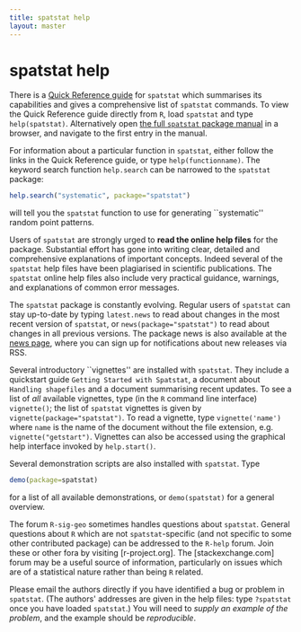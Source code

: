```yaml
---
title: spatstat help
layout: master
---
```


# spatstat help

There is a [Quick Reference guide](resources/spatstatQuickref.pdf) for
`spatstat` which summarises its capabilities and gives a comprehensive
list of `spatstat` commands. To view the Quick Reference guide
directly from `R`, load `spatstat` and type
`help(spatstat)`. Alternatively open [the full `spatstat` package
manual](resources/spatstatManual.pdf) in a browser, and navigate to
the first entry in the manual.

For information about a particular function in `spatstat`, either
follow the links in the Quick Reference guide, or type
`help(functionname)`. The keyword search function `help.search` can
be narrowed to the `spatstat` package:

```R
help.search("systematic", package="spatstat")
```

will tell you the `spatstat` function to use for generating
``systematic'' random point patterns.

Users of `spatstat` are strongly urged to **read the online help files**
for the package. Substantial effort has gone into writing clear, detailed and
comprehensive explanations of important concepts. Indeed several of the
`spatstat` help files have been plagiarised in scientific publications.
The `spatstat` online help files also include very practical guidance, warnings, 
and explanations of common error messages.

The `spatstat` package is constantly evolving. Regular users of
`spatstat` can stay up-to-date by typing `latest.news` to read about
changes in the most recent version of `spatstat`, or
`news(package="spatstat")` to read about changes in all previous
versions. The package news is also available at the [news
page](news.html), where you can sign up for notifications about new
releases via RSS.

Several introductory ``vignettes'' are installed with `spatstat`. They
include a quickstart guide `Getting Started with Spatstat`, a document
about `Handling shapefiles` and a document summarising recent
updates. To see a list of *all* available vignettes, type (in the
`R` command line interface) `vignette()`; the list of `spatstat`
vignettes is given by `vignette(package="spatstat")`. To read a
vignette, type `vignette('name')` where `name` is the
name of the document without the file extension,
e.g. `vignette("getstart")`. Vignettes can also be accessed using the
graphical help interface invoked by `help.start()`.

Several demonstration scripts are also installed with `spatstat`.
Type

```R
demo(package=spatstat)
```

for a list of all available demonstrations, or `demo(spatstat)` for a
general overview.

The forum `R-sig-geo` sometimes handles questions about `spatstat`.
General questions about `R` which are not `spatstat`-specific (and not
specific to some other contributed package) can be addressed to the
`R-help` forum. Join these or other fora by visiting
[r-project.org]. The [stackexchange.com] forum may be a useful source
of information, particularly on issues which are of a statistical
nature rather than being `R` related.

Please email the authors directly if you have identified a bug or
problem in `spatstat`. (The authors' addresses are given in the help
files: type `?spatstat` once you have loaded `spatstat`.) You will
need to *supply an example of the problem*, and the example
should be *reproducible*.
